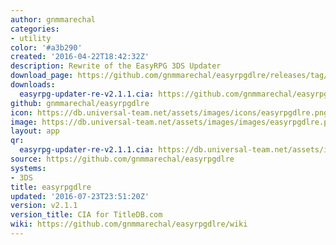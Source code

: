 ```yaml
---
author: gnmmarechal
categories:
- utility
color: '#a3b290'
created: '2016-04-22T18:42:32Z'
description: Rewrite of the EasyRPG 3DS Updater
download_page: https://github.com/gnmmarechal/easyrpgdlre/releases/tag/v2.1.1
downloads:
  easyrpg-updater-re-v2.1.1.cia: https://github.com/gnmmarechal/easyrpgdlre/releases/download/v2.1.1/easyrpg-updater-re-v2.1.1.cia
github: gnmmarechal/easyrpgdlre
icon: https://db.universal-team.net/assets/images/icons/easyrpgdlre.png
image: https://db.universal-team.net/assets/images/images/easyrpgdlre.png
layout: app
qr:
  easyrpg-updater-re-v2.1.1.cia: https://db.universal-team.net/assets/images/qr/easyrpg-updater-re-v2.1.1.cia.png
source: https://github.com/gnmmarechal/easyrpgdlre
systems:
- 3DS
title: easyrpgdlre
updated: '2016-07-23T23:51:20Z'
version: v2.1.1
version_title: CIA for TitleDB.com
wiki: https://github.com/gnmmarechal/easyrpgdlre/wiki
---
```

